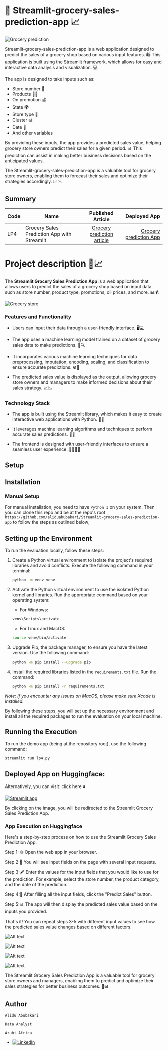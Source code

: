 
# 🛒 **Streamlit-grocery-sales-prediction-app** 📈

![Grocery prediction](images/banner.jpg)

Streamlit-grocery-sales-prediction-app is a web application designed to predict the sales of a grocery shop based on various input features. 🛍️ This application is built using the Streamlit framework, which allows for easy and interactive data analysis and visualization. 💻

The app is designed to take inputs such as:
- Store number 🏪
- Products 🍞🥦
- On promotion 💰
- State 🌍
- Store type 🏬
- Cluster 📊
- Date 📅
- And other variables

By providing these inputs, the app provides a predicted sales value, helping grocery store owners predict their sales for a given period. 📊 This prediction can assist in making better business decisions based on the anticipated values.

The Streamlit-grocery-sales-prediction-app is a valuable tool for grocery store owners, enabling them to forecast their sales and optimize their strategies accordingly. 📈📉


## Summary
| Code      | Name        | Published Article |  Deployed App |
|-----------|-------------|:-------------:|------:|
| LP4 | Grocery Sales Prediction App with Streamlit|  [Grocery prediction article](https://medium.com/@alidu143/building-a-sales-prediction-app-with-streamlit-and-machine-learning-31746625d6ca) | [Grocery prediction App](https://huggingface.co/spaces/Abubakari/Sales_Prediction#sales-prediction-app) |


# Project description 🛒📈

The **Streamlit Grocery Sales Prediction App** is a web application that allows users to predict the sales of a grocery shop based on input data such as store number, product type, promotions, oil prices, and more. 📊💰

![Grocery store](images/grocery_shore.jpg)

### Features and Functionality
- Users can input their data through a user-friendly interface. 🖥️💻

- The app uses a machine learning model trained on a dataset of grocery sales data to make predictions. 🧠🔍

- It incorporates various machine learning techniques for data preprocessing, imputation, encoding, scaling, and classification to ensure accurate predictions. ⚙️🔢

- The predicted sales value is displayed as the output, allowing grocery store owners and managers to make informed decisions about their sales strategy. 📈📉

### Technology Stack
- The app is built using the Streamlit library, which makes it easy to create interactive web applications with Python. 🐍🌐

- It leverages machine learning algorithms and techniques to perform accurate sales predictions. 🤖🔬

- The frontend is designed with user-friendly interfaces to ensure a seamless user experience. 👩‍💻👨‍💻

## Setup

## Installation

### Manual Setup

For manual installation, you need to have `Python 3` on your system. Then you can clone this repo and be at the repo's root `https://github.com/aliduabubakari/Streamlit-grocery-sales-prediction-app` to follow the steps as outlined below; 

## Setting up the Environment

To run the evaluation locally, follow these steps:

1. Create a Python virtual environment to isolate the project's required libraries and avoid conflicts. Execute the following command in your terminal:

    ```bash
    python -m venv venv
    ```
   
2. Activate the Python virtual environment to use the isolated Python kernel and libraries. Run the appropriate command based on your operating system:

    - For Windows:
    ```bash
    venv\Scripts\activate
    ```
    - For Linux and MacOS:
    ```bash
    source venv/bin/activate
    ```

3. Upgrade Pip, the package manager, to ensure you have the latest version. Use the following command:

    ```bash
    python -m pip install --upgrade pip
    ```

4. Install the required libraries listed in the `requirements.txt` file. Run the command:

    ```bash
    python -m pip install -r requirements.txt
    ```

*Note: If you encounter any issues on MacOS, please make sure Xcode is installed.*

By following these steps, you will set up the necessary environment and install all the required packages to run the evaluation on your local machine.

## Running the Execution 

To run the demo app (being at the repository root), use the following command:

```bash
streamlit run lp4.py
```

## Deployed App on Huggingface: 

Alternatively, you can visit: click here ⬇️

[![Streamlit app](images/Huggingface.jpg)](https://huggingface.co/spaces/Abubakari/Sales_Prediction#sales-prediction-app)

By clicking on the image, you will be redirected to the Streamlit Grocery Sales Prediction App.

### App Execution on Huggingface
Here's a step-by-step process on how to use the Streamlit Grocery Sales Prediction App:

Step 1: 🌐 Open the web app in your browser.

Step 2:📝 You will see input fields on the page with several input requests.

Step 3:🖋️ Enter the values for the input fields that you would like to use for the prediction. For example, select the store number, the product category, and the date of the prediction.

Step 4:🚀 After filling all the input fields, click the "Predict Sales" button.

Step 5:📊 The app will then display the predicted sales value based on the inputs you provided.

That's it! You can repeat steps 3-5 with different input values to see how the predicted sales value changes based on different factors.

![Alt text](images/1.png)

![Alt text](images/2.png)

![Alt text](images/3.png)

![Alt text](images/4.png)


The Streamlit Grocery Sales Prediction App is a valuable tool for grocery store owners and managers, enabling them to predict and optimize their sales strategies for better business outcomes. 💪📊



## Author

`Alidu Abubakari`

`Data Analyst`

`Azubi Africa`

- [![LinkedIn](https://img.shields.io/badge/LinkedIn-%230077B5?logo=linkedin&logoColor=white)](https://www.linkedin.com/in/alidu-abubakari-2612bb57/) 





